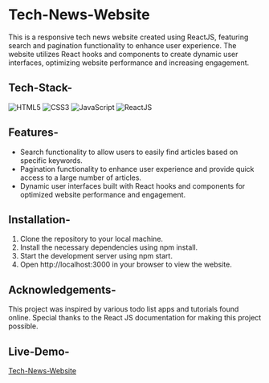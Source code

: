 # Tech-News-Website

This is a responsive tech news website created using ReactJS, featuring search and pagination functionality to enhance user experience. The website utilizes React hooks and components to create dynamic user interfaces, optimizing website performance and increasing engagement.


## Tech-Stack-

<div align="left">
<img alt="HTML5" src="https://img.shields.io/badge/html5-%23E34F26.svg?style=for-the-badge&logo=html5&logoColor=white"/>
<img alt="CSS3" src="https://img.shields.io/badge/css3-%231572B6.svg?style=for-the-badge&logo=css3&logoColor=white"/> 
<img alt="JavaScript" src="https://img.shields.io/badge/javascript-%23323330.svg?style=for-the-badge&logo=javascript&logoColor=%23F7DF1E"/>
<img alt="ReactJS" src="https://img.shields.io/badge/react-%2320232a.svg?style=for-the-badge&logo=react&logoColor=%2361DAFB"/>
</div>

## Features-

- Search functionality to allow users to easily find articles based on specific keywords.
- Pagination functionality to enhance user experience and provide quick access to a large number of articles.
- Dynamic user interfaces built with React hooks and components for optimized website performance and engagement.

## Installation- 

1. Clone the repository to your local machine.
2. Install the necessary dependencies using npm install.
3. Start the development server using npm start.
4. Open http://localhost:3000 in your browser to view the website.

## Acknowledgements-

This project was inspired by various todo list apps and tutorials found online. Special thanks to the React JS documentation for making this project possible.

## Live-Demo-

[Tech-News-Website]()
